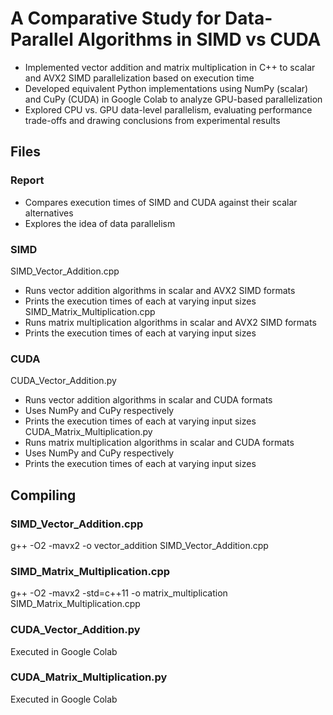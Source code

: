 # A Comparative Study for Data-Parallel Algorithms in SIMD vs CUDA
+ Implemented vector addition and matrix multiplication in C++ to scalar and AVX2 SIMD parallelization based on execution time 
+ Developed equivalent Python implementations using NumPy (scalar) and CuPy (CUDA) in Google Colab to analyze GPU-based parallelization 
+ Explored CPU vs. GPU data-level parallelism, evaluating performance trade-offs and drawing conclusions from experimental results
## Files
### Report
+ Compares execution times of SIMD and CUDA against their scalar alternatives
+ Explores the idea of data parallelism
### SIMD
SIMD_Vector_Addition.cpp
+ Runs vector addition algorithms in scalar and AVX2 SIMD formats
+ Prints the execution times of each at varying input sizes
SIMD_Matrix_Multiplication.cpp
+ Runs matrix multiplication algorithms in scalar and AVX2 SIMD formats
+ Prints the execution times of each at varying input sizes
### CUDA
CUDA_Vector_Addition.py
+ Runs vector addition algorithms in scalar and CUDA formats
+ Uses NumPy and CuPy respectively
+ Prints the execution times of each at varying input sizes
CUDA_Matrix_Multiplication.py
+ Runs matrix multiplication algorithms in scalar and CUDA formats
+ Uses NumPy and CuPy respectively
+ Prints the execution times of each at varying input sizes
## Compiling
### SIMD_Vector_Addition.cpp
g++ -O2 -mavx2 -o vector_addition SIMD_Vector_Addition.cpp
### SIMD_Matrix_Multiplication.cpp
g++ -O2 -mavx2 -std=c++11 -o matrix_multiplication SIMD_Matrix_Multiplication.cpp
### CUDA_Vector_Addition.py
Executed in Google Colab
### CUDA_Matrix_Multiplication.py
Executed in Google Colab
